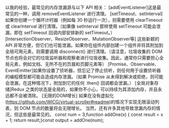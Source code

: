 以我的经验，最常见的内存泄漏源与以下 API 相关：
[addEventListener]这是最常见的一种，调用 removeEventListener 进行清理。
[setTimeout、setInterval]如果你创建一个循环计时器（例如每 30 秒运行一次），则需要使用 clearTimeout 或 clearInterval 进行清理。（如果像 setInterval 那样使用 setTimeout 可能会泄漏，即在 setTimeout 回调内部安排新的 setTimeout。）
[IntersectionObserver、ResizeObserver、MutationObserver等] 这些新颖的 API 非常方便，但它们也可能泄漏。如果你在组件内部创建一个组件并将其附加到全局可用元素，则需要调用 disconnect() 进行清理。（请注意，垃圾收集的 DOM 节点也将会对它的垃圾监听器和观察者进行垃圾收集。因此，通常你只需要担心全局元素，例如文档、无所不在的页眉和页脚元素等）
[Promise、Observable、EventEmitter]如果你设置了侦听器，但忘记了停止侦听，则任何用于设置侦听器的编程模型都可能会造成内存泄漏。（如果 Promise 从未得到解决或拒绝，则可能会泄漏，在这种情况下，附加到它的任何 .then() 回调都会泄漏。）
[全局对象存储]Redux 之类的状态是全局的，如果你不小心，可以持续为其添加内存，并且永远都不会被清除。
[无限的DOM增长] 如果在没有虚拟化(https://github.com/WICG/virtual-scroller#readme)的情况下实现无限滚动列表，则 DOM 节点的数量将会无限增长。
当然，还有许多其他导致泄漏内存的情况，但这些是最常见的。
const num = 3;function addOne(x) { const result = x + 1; return result;}const output = addOne(num);